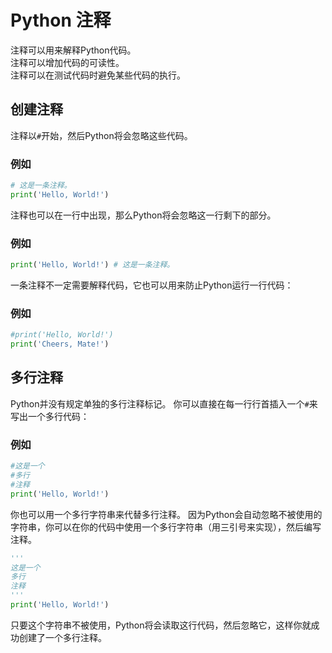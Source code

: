 # Python 注释

注释可以用来解释Python代码。  
注释可以增加代码的可读性。  
注释可以在测试代码时避免某些代码的执行。

## 创建注释

注释以`#`开始，然后Python将会忽略这些代码。

### 例如

```python
# 这是一条注释。
print('Hello, World!')
```

注释也可以在一行中出现，那么Python将会忽略这一行剩下的部分。

### 例如

```python
print('Hello, World!') # 这是一条注释。
```

一条注释不一定需要解释代码，它也可以用来防止Python运行一行代码：

### 例如

```python
#print('Hello, World!')
print('Cheers, Mate!')
```

## 多行注释

Python并没有规定单独的多行注释标记。 你可以直接在每一行行首插入一个`#`来写出一个多行代码：

### 例如

```python
#这是一个
#多行
#注释
print('Hello, World!')
```

你也可以用一个多行字符串来代替多行注释。 因为Python会自动忽略不被使用的字符串，你可以在你的代码中使用一个多行字符串（用三引号来实现），然后编写注释。

```python
'''
这是一个
多行
注释
'''
print('Hello, World!')
```

只要这个字符串不被使用，Python将会读取这行代码，然后忽略它，这样你就成功创建了一个多行注释。

